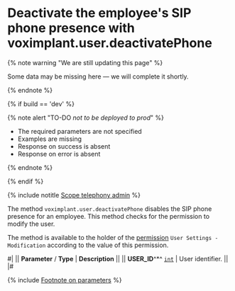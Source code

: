 # Deactivate the employee's SIP phone presence with voximplant.user.deactivatePhone

{% note warning "We are still updating this page" %}

Some data may be missing here — we will complete it shortly.

{% endnote %}

{% if build == 'dev' %}

{% note alert "TO-DO _not to be deployed to prod_" %}

- The required parameters are not specified
- Examples are missing
- Response on success is absent
- Response on error is absent

{% endnote %}

{% endif %}

{% include notitle [Scope telephony admin](../../_includes/scope-telephony-admin.md) %}

The method `voximplant.user.deactivatePhone` disables the SIP phone presence for an employee. This method checks for the permission to modify the user.

The method is available to the holder of the [permission](https://helpdesk.bitrix24.com/open/18216960/) `User Settings - Modification` according to the value of this permission.

#|
|| **Parameter** / **Type** | **Description** ||
|| **USER_ID**^*^
[`int`](../../../data-types.md) | User identifier. ||
|#

{% include [Footnote on parameters](../../../../_includes/required.md) %}